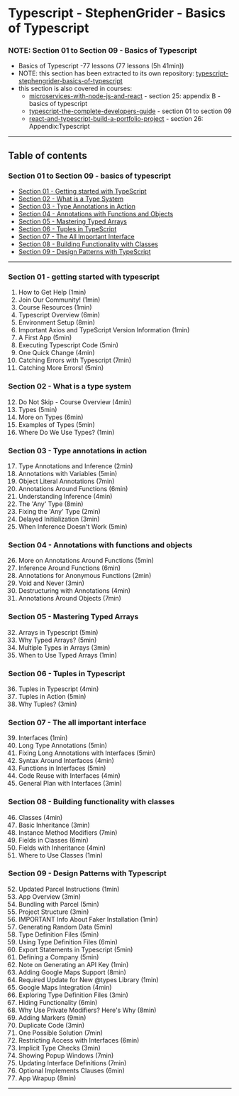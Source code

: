 # Typescript - StephenGrider - Basics of Typescript

### NOTE: Section 01 to Section 09 - Basics of Typescript
- Basics of Typescript -77 lessons (77 lessons (5h 41min))
- NOTE: this section has been extracted to its own repository: [typescript-stephengrider-basics-of-typescript](https://github.com/clarklindev/typescript-stephengrider-basics-of-typescript)
- this section is also covered in courses:
  - [microservices-with-node-js-and-react](https://www.udemy.com/course/microservices-with-node-js-and-react/) - section 25: appendix B - basics of typescript  
  - [typescript-the-complete-developers-guide](https://www.udemy.com/course/typescript-the-complete-developers-guide) - section 01 to section 09
  - [react-and-typescript-build-a-portfolio-project](https://www.udemy.com/course/react-and-typescript-build-a-portfolio-project) - section 26: Appendix:Typescript
  
---
## Table of contents
### Section 01 to Section 09 - basics of typescript
- [Section 01 - Getting started with TypeScript](#section-01-getting-started-with-typescript)
- [Section 02 - What is a Type System](#section-02-what-is-a-type-system)
- [Section 03 - Type Annotations in Action](#section-03-type-annotations-in-action)
- [Section 04 - Annotations with Functions and Objects](#section-04-annotations-with-functions-and-objects)
- [Section 05 - Mastering Typed Arrays](#section-05-mastering-typed-arrays)
- [Section 06 - Tuples in TypeScript](#section-06-tuples-in-typescript)
- [Section 07 - The All Important Interface](#section-07-the-all-important-interface)
- [Section 08 - Building Functionality with Classes](#section-08-building-functionality-with-classes)
- [Section 09 - Design Patterns with TypeScript](#section-09-design-patterns-with-typescript)

--- 

### Section 01 - getting started with typescript
1. How to Get Help (1min)
2. Join Our Community! (1min)
3. Course Resources (1min)
4. Typescript Overview (6min)
5. Environment Setup (8min)
6. Important Axios and TypeScript Version Information (1min)
7. A First App (5min)
8. Executing Typescript Code (5min)
9. One Quick Change (4min)
10. Catching Errors with Typescript (7min)
11. Catching More Errors! (5min)

### Section 02 - What is a type system
12. Do Not Skip - Course Overview (4min)
13. Types (5min)
14. More on Types (6min)
15. Examples of Types (5min)
16. Where Do We Use Types? (1min)

### Section 03 - Type annotations in action
17. Type Annotations and Inference (2min)
18. Annotations with Variables (5min)
19. Object Literal Annotations (7min)
20. Annotations Around Functions (6min)
21. Understanding Inference (4min)
22. The 'Any' Type (8min)
23. Fixing the 'Any' Type (2min)
24. Delayed Initialization (3min)
25. When Inference Doesn't Work (5min)

### Section 04 - Annotations with functions and objects
26. More on Annotations Around Functions (5min)
27. Inference Around Functions (6min)
28. Annotations for Anonymous Functions (2min)
29. Void and Never (3min)
30. Destructuring with Annotations (4min)
31. Annotations Around Objects (7min)

### Section 05 - Mastering Typed Arrays
32. Arrays in Typescript (5min)
33. Why Typed Arrays? (5min)
34. Multiple Types in Arrays (3min)
35. When to Use Typed Arrays (1min)

### Section 06 - Tuples in Typescript
36. Tuples in Typescript (4min)
37. Tuples in Action (5min)
38. Why Tuples? (3min)

### Section 07 - The all important interface
39. Interfaces (1min)
40. Long Type Annotations (5min)
41. Fixing Long Annotations with Interfaces (5min)
42. Syntax Around Interfaces (4min)
43. Functions in Interfaces (5min)
44. Code Reuse with Interfaces (4min)
45. General Plan with Interfaces (3min)

### Section 08 - Building functionality with classes
46. Classes (4min)
47. Basic Inheritance (3min)
48. Instance Method Modifiers (7min)
49. Fields in Classes (6min)
50. Fields with Inheritance (4min)
51. Where to Use Classes (1min)

### Section 09 - Design Patterns with Typescript
52. Updated Parcel Instructions (1min)
53. App Overview (3min)
54. Bundling with Parcel (5min)
55. Project Structure (3min)
56. IMPORTANT Info About Faker Installation (1min)
57. Generating Random Data (5min)
58. Type Definition Files (5min)
59. Using Type Definition Files (6min)
60. Export Statements in Typescript (5min)
61. Defining a Company (5min)
62. Note on Generating an API Key (1min)
63. Adding Google Maps Support (8min)
64. Required Update for New @types Library (1min)
65. Google Maps Integration (4min)
66. Exploring Type Definition Files (3min)
67. Hiding Functionality (6min)
68. Why Use Private Modifiers? Here's Why (8min)
69. Adding Markers (9min)
70. Duplicate Code (3min)
71. One Possible Solution (7min)
72. Restricting Access with Interfaces (6min)
73. Implicit Type Checks (3min)
74. Showing Popup Windows (7min)
75. Updating Interface Definitions (7min)
76. Optional Implements Clauses (6min)
77. App Wrapup (8min)

---
